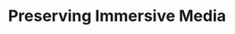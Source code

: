 ---
abstract: null
creators:
- SERHAT KARAMAN, OSMAN
date: null
document_url: https://services.phaidra.univie.ac.at/api/object/o:1424815/download
grand_parent: iPRES
institutions:
- Sabancı University Sakıp Sabancı Museum,Istanbul,Turkey
keywords: []
landing_page_url: https://phaidra.univie.ac.at/o:1424815
language: eng
layout: publication
license: All rights reserved
notes_url: null
parent: iPRES 2021
publication_type: lightning talk
size: 78029
slides_url: null
source_name: iPRES
title: Preserving Immersive Media
year: 2021
---